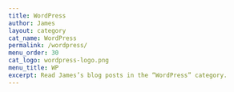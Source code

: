 ```yaml
---
title: WordPress
author: James
layout: category
cat_name: WordPress
permalink: /wordpress/
menu_order: 30
cat_logo: wordpress-logo.png
menu_title: WP
excerpt: Read James’s blog posts in the “WordPress” category.
---
```

